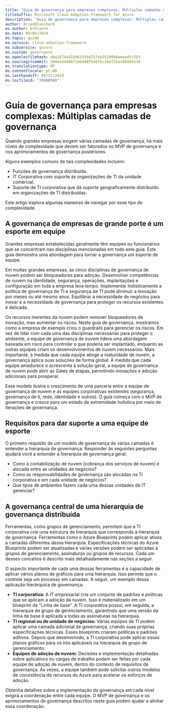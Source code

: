 ```yaml
---
title: 'Guia de governança para empresas complexas: Múltiplas camadas de governança'
titleSuffix: Microsoft Cloud Adoption Framework for Azure
description: 'Guia de governança para empresas complexas: Múltiplas camadas de governança'
author: BrianBlanchard
ms.author: brblanch
ms.date: 09/05/2019
ms.topic: guide
ms.service: cloud-adoption-framework
ms.subservice: govern
ms.custom: governance
ms.openlocfilehash: a0a2674a91b963154d757eb35290b8aeead5c503
ms.sourcegitcommit: 5846ed4d0bf1b6440f5e87bc34ef31ec8b40b338
ms.translationtype: MT
ms.contentlocale: pt-BR
ms.lasthandoff: 09/11/2019
ms.locfileid: "70908560"
---
```

# <a name="governance-guide-for-complex-enterprises-multiple-layers-of-governance"></a>Guia de governança para empresas complexas: Múltiplas camadas de governança

Quando grandes empresas exigem várias camadas de governança, há mais níveis de complexidade que devem ser fatorados no MVP de governança e nos aprimoramentos de governança posteriores.

Alguns exemplos comuns de tais complexidades incluem:

- Funções de governança distribuída.
- IT Corporativa com suporte às organizações de TI da unidade comercial.
- Suporte de TI corporativa que dá suporte geograficamente distribuído em organizações de TI distribuídas.

Este artigo explora algumas maneiras de navegar por esse tipo de complexidade.

## <a name="large-enterprise-governance-is-a-team-sport"></a>A governança de empresas de grande porte é um esporte em equipe

Grandes empresas estabelecidas geralmente têm equipes ou funcionários que se concentram nas disciplinas mencionadas em todo este guia. Este guia demonstra uma abordagem para tornar a governança um esporte de equipe.

Em muitas grandes empresas, as cinco disciplinas de governança de nuvem podem ser bloqueadores para adoção. Desenvolver competências de nuvem na identidade, segurança, operações, implantações e configuração em toda a empresa leva tempo. Implementar holisticamente a política de governança de TI e segurança de TI pode diminuir a inovação por meses ou até mesmo anos. Equilibrar a necessidade de negócios para inovar e a necessidade de governança para proteger os recursos existentes é delicada.

Os recursos inerentes da nuvem podem remover bloqueadores de inovação, mas aumentar os riscos. Neste guia de governança, mostramos como a empresa de exemplo criou o guardrails para gerenciar os riscos. Em vez de lidar com cada uma das disciplinas necessárias para proteger o ambiente, a equipe de governança de nuvem lidera uma abordagem baseada em risco para controlar o que poderia ser implantado, enquanto as outras equipes criam os desenvolvimentos de nuvem necessários. Mais importante, à medida que cada equipe atinge a maturidade de nuvem, a governança aplica suas soluções de forma global. À medida que cada equipe amadurece e acrescenta à solução geral, a equipe de governança de nuvem pode abrir as Gates de etapas, permitindo inovações e adoção adicionais para prosperar.

Esse modelo ilustra o crescimento de uma parceria entre a equipe de governança de nuvem e as equipes corporativas existentes (segurança, governança de ti, rede, identidade e outros). O guia começa com o MVP de governança e cresce para um estado de extremidade holística por meio de iterações de governança.

## <a name="requirements-to-supporting-such-a-team-sport"></a>Requisitos para dar suporte a uma equipe de esporte

O primeiro requisito de um modelo de governança de várias camadas é entender a hierarquia de governança. Responder às seguintes perguntas ajudará você a entender a hierarquia de governança geral:

- Como a contabilização de nuvem (cobrança dos serviços de nuvem) é alocada entre as unidades de negócios?
- Como as responsabilidades de governança são alocadas na TI corporativa e em cada unidade de negócios?
- Que tipos de ambientes fazem cada uma dessas unidades de IT gerenciar?

## <a name="central-governance-of-a-distributed-governance-hierarchy"></a>A governança central de uma hierarquia de governança distribuída

Ferramentas, como grupos de gerenciamento, permitem que a TI corporativa crie uma estrutura de hierarquia que corresponda à hierarquia de governança. Ferramentas como o Azure Blueprints podem aplicar ativos a camadas diferentes dessa hierarquia. Especificações técnicas do Azure Blueprints podem ser atualizadas e várias versões podem ser aplicadas a grupos de gerenciamento, assinaturas ou grupos de recursos. Cada um desses conceitos é descrito mais detalhadamente nas seções a seguir.

O aspecto importante de cada uma dessas ferramentas é a capacidade de aplicar vários planos de gráficos para uma hierarquia. Isso permite que o controle seja um processo em camadas. A seguir, um exemplo dessa aplicação hierárquica de governança:

- **TI corporativa:** A IT empresarial cria um conjunto de padrões e políticas que se aplicam a adoção da nuvem. Isso é materializado em um blueprint de "Linha de base". A TI corporativa possui, em seguida, a hierarquia de grupo de gerenciamento, garantindo que uma versão da linha de base é aplicada a todas as assinaturas na hierarquia.
- **TI regional ou de unidade de negócios:** Várias equipes de TI podem aplicar uma camada adicional de governança, criando suas próprias especificações técnicas. Esses blueprints criaram políticas e padrões aditivos. Depois que desenvolvido, a TI corporativa pode aplicar esses planos gráficos para os nós aplicáveis na hierarquia de grupo de gerenciamento.
- **Equipes de adoção de nuvem:** Decisões e implementação detalhadas sobre aplicativos ou cargas de trabalho podem ser feitas por cada equipe de adoção de nuvem, dentro do contexto de requisitos de governança. Às vezes, a equipe também pode solicitar outros modelos de consistência de recursos do Azure para acelerar os esforços de adoção.

Obtenha detalhes sobre a implementação da governança em cada nível exigirá a coordenação entre cada equipe. O MVP de governança e os aprimoramentos de governança descritos neste guia podem ajudar a alinhar essa coordenação.

